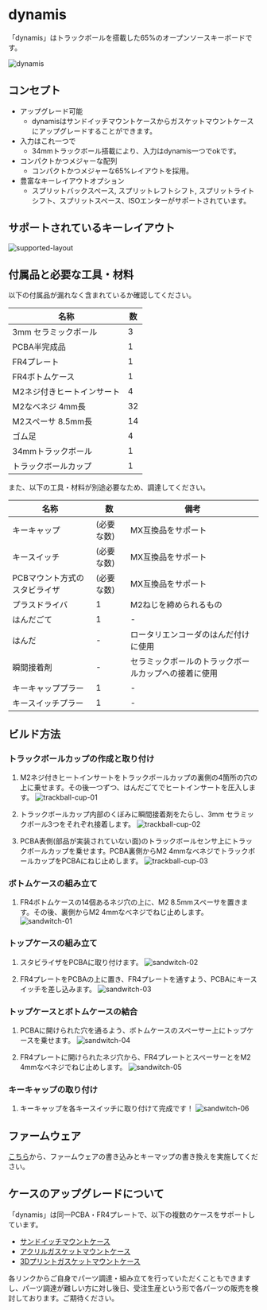 # dynamis
「dynamis」はトラックボールを搭載した65%のオープンソースキーボードです。

![dynamis](https://github.com/bbrfkr/dynamis-keyboard/blob/images/images/sandwitch-dynamis.jpg?raw=true)

## コンセプト
- アップグレード可能
    - dynamisはサンドイッチマウントケースからガスケットマウントケースにアップグレードすることができます。
- 入力はこれ一つで 
    - 34mmトラックボール搭載により、入力はdynamis一つでokです。
- コンパクトかつメジャーな配列
    - コンパクトかつメジャーな65%レイアウトを採用。
- 豊富なキーレイアウトオプション
    - スプリットバックスペース, スプリットレフトシフト, スプリットライトシフト、スプリットスペース、ISOエンターがサポートされています。

## サポートされているキーレイアウト
![supported-layout](https://github.com/bbrfkr/dynamis-keyboard/blob/images/images/supported-layout.png?raw=true)

## 付属品と必要な工具・材料
以下の付属品が漏れなく含まれているか確認してください。

|名称|数|
|---|---|
|3mm セラミックボール|3|
|PCBA半完成品|1|
|FR4プレート|1|
|FR4ボトムケース|1|
|M2ネジ付きヒートインサート|4|
|M2なべネジ 4mm長|32|
|M2スペーサ 8.5mm長|14|
|ゴム足|4|
|34mmトラックボール|1|
|トラックボールカップ|1|

また、以下の工具・材料が別途必要なため、調達してください。

|名称|数|備考|
|---|---|---|
|キーキャップ|(必要な数)|MX互換品をサポート|
|キースイッチ|(必要な数)|MX互換品をサポート|
|PCBマウント方式のスタビライザ|(必要な数)|MX互換品をサポート|
|プラスドライバ|1|M2ねじを締められるもの|
|はんだごて|1|-|
|はんだ|-|ロータリエンコーダのはんだ付けに使用|
|瞬間接着剤|-|セラミックボールのトラックボールカップへの接着に使用|
|キーキャッププラー|1|-|
|キースイッチプラー|1|-|

## ビルド方法
### トラックボールカップの作成と取り付け
1. M2ネジ付きヒートインサートをトラックボールカップの裏側の4箇所の穴の上に乗せます。その後一つずつ、はんだごてでヒートインサートを圧入します。
    ![trackball-cup-01](https://github.com/bbrfkr/dynamis-keyboard/blob/images/images/trackball-cup-01.jpg?raw=true)

2. トラックボールカップ内部のくぼみに瞬間接着剤をたらし、3mm セラミックボール3つをそれぞれ接着します。
    ![trackball-cup-02](https://github.com/bbrfkr/dynamis-keyboard/blob/images/images/trackball-cup-02.jpg?raw=true)

3. PCBA表側(部品が実装されていない面)のトラックボールセンサ上にトラックボールカップを乗せます。PCBA裏側からM2 4mmなべネジでトラックボールカップをPCBAにねじ止めします。
    ![trackball-cup-03](https://github.com/bbrfkr/dynamis-keyboard/blob/images/images/trackball-cup-03.jpg?raw=true)

### ボトムケースの組み立て
1. FR4ボトムケースの14個あるネジ穴の上に、M2 8.5mmスペーサを置きます。その後、裏側からM2 4mmなべネジでねじ止めします。
    ![sandwitch-01](https://github.com/bbrfkr/dynamis-keyboard/blob/images/images/sandwitch-01.jpg?raw=true)

### トップケースの組み立て
1. スタビライザをPCBAに取り付けます。
    ![sandwitch-02](https://github.com/bbrfkr/dynamis-keyboard/blob/images/images/sandwitch-02.jpg?raw=true)

1. FR4プレートをPCBAの上に置き、FR4プレートを通すよう、PCBAにキースイッチを差し込みます。
    ![sandwitch-03](https://github.com/bbrfkr/dynamis-keyboard/blob/images/images/sandwitch-03.jpg?raw=true)

### トップケースとボトムケースの結合
1. PCBAに開けられた穴を通るよう、ボトムケースのスペーサー上にトップケースを乗せます。
    ![sandwitch-04](https://github.com/bbrfkr/dynamis-keyboard/blob/images/images/sandwitch-04.jpg?raw=true)

1. FR4プレートに開けられたネジ穴から、FR4プレートとスペーサーとをM2 4mmなべネジでねじ止めします。
    ![sandwitch-05](https://github.com/bbrfkr/dynamis-keyboard/blob/images/images/sandwitch-05.jpg?raw=true)

### キーキャップの取り付け
1. キーキャップを各キースイッチに取り付けて完成です！
    ![sandwitch-06](https://github.com/bbrfkr/dynamis-keyboard/blob/images/images/sandwitch-06.jpg?raw=true)

## ファームウェア
[こちら](https://github.com/qmk/qmk_firmware/blob/main/README-jp-firmware.md)から、ファームウェアの書き込みとキーマップの書き換えを実施してください。

## ケースのアップグレードについて
「dynamis」は同一PCBA・FR4プレートで、以下の複数のケースをサポートしています。

- [サンドイッチマウントケース](https://github.com/bbrfkr/dynamis-keyboard/tree/main/case/sandwitch)
- [アクリルガスケットマウントケース](https://github.com/bbrfkr/dynamis-keyboard/tree/main/case/acrylic)
- [3Dプリントガスケットマウントケース](https://github.com/bbrfkr/dynamis-keyboard/tree/main/case/3dp)

各リンクからご自身でパーツ調達・組み立てを行っていただくこともできますし、パーツ調達が難しい方に対し後日、受注生産という形で各パーツの販売を検討しております。ご期待ください。
